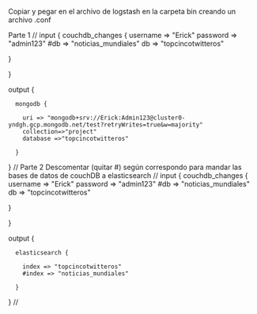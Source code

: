 ﻿Copiar y pegar en el archivo de logstash en la carpeta bin creando un archivo .conf

Parte 1
//
input {
  couchdb_changes {
    username => "Erick"
    password => "admin123"
    #db   => "noticias_mundiales"
    db => "topcincotwitteros"
    
  }

}

output {

 
      mongodb {
        
        uri => "mongodb+srv://Erick:Admin123@cluster0-yndgh.gcp.mongodb.net/test?retryWrites=true&w=majority"
        collection=>"project"
        database =>"topcincotwitteros"
                
      }
   
}
//
Parte 2
Descomentar (quitar #) según correspondo para mandar las bases de datos de couchDB a elasticsearch
//
input {
  couchdb_changes {
    username => "Erick"
    password => "admin123"
    #db   => "noticias_mundiales"
    db => "topcincotwitteros"
    
  }

}

output {
 
      elasticsearch {
        
        index => "topcincotwitteros"
        #index => "noticias_mundiales"
                
      }
   
}
//
